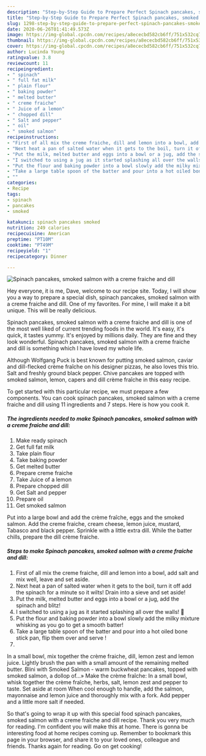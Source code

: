 ```yaml
---
description: "Step-by-Step Guide to Prepare Perfect Spinach pancakes, smoked salmon with a creme fraiche and dill"
title: "Step-by-Step Guide to Prepare Perfect Spinach pancakes, smoked salmon with a creme fraiche and dill"
slug: 1298-step-by-step-guide-to-prepare-perfect-spinach-pancakes-smoked-salmon-with-a-creme-fraiche-and-dill
date: 2020-06-26T01:41:49.573Z
image: https://img-global.cpcdn.com/recipes/a8ececbd582cb6ff/751x532cq70/spinach-pancakes-smoked-salmon-with-a-creme-fraiche-and-dill-recipe-main-photo.jpg
thumbnail: https://img-global.cpcdn.com/recipes/a8ececbd582cb6ff/751x532cq70/spinach-pancakes-smoked-salmon-with-a-creme-fraiche-and-dill-recipe-main-photo.jpg
cover: https://img-global.cpcdn.com/recipes/a8ececbd582cb6ff/751x532cq70/spinach-pancakes-smoked-salmon-with-a-creme-fraiche-and-dill-recipe-main-photo.jpg
author: Lucinda Young
ratingvalue: 3.8
reviewcount: 11
recipeingredient:
- " spinach"
- " full fat milk"
- " plain flour"
- " baking powder"
- " melted butter"
- " creme fraiche"
- " Juice of a lemon"
- " chopped dill"
- " Salt and pepper"
- " oil"
- " smoked salmon"
recipeinstructions:
- "First of all mix the creme fraiche, dill and lemon into a bowl, add salt and mix well, leave and set aside."
- "Next heat a pan of salted water when it gets to the boil, turn it off add the spinach for a minute so it wilts! Drain into a sieve and set aside!"
- "Put the milk, melted butter and eggs into a bowl or a jug, add the spinach and blitz!"
- "I switched to using a jug as it started splashing all over the walls! 🤭"
- "Put the flour and baking powder into a bowl slowly add the milky mixture whisking as you go to get a smooth batter!"
- "Take a large table spoon of the batter and pour into a hot oiled bone stick pan, flip them over and serve !"
- ""
categories:
- Recipe
tags:
- spinach
- pancakes
- smoked

katakunci: spinach pancakes smoked 
nutrition: 249 calories
recipecuisine: American
preptime: "PT10M"
cooktime: "PT49M"
recipeyield: "1"
recipecategory: Dinner

---
```



![Spinach pancakes, smoked salmon with a creme fraiche and dill](https://img-global.cpcdn.com/recipes/a8ececbd582cb6ff/751x532cq70/spinach-pancakes-smoked-salmon-with-a-creme-fraiche-and-dill-recipe-main-photo.jpg)

Hey everyone, it is me, Dave, welcome to our recipe site. Today, I will show you a way to prepare a special dish, spinach pancakes, smoked salmon with a creme fraiche and dill. One of my favorites. For mine, I will make it a bit unique. This will be really delicious.

Spinach pancakes, smoked salmon with a creme fraiche and dill is one of the most well liked of current trending foods in the world. It's easy, it's quick, it tastes yummy. It's enjoyed by millions daily. They are fine and they look wonderful. Spinach pancakes, smoked salmon with a creme fraiche and dill is something which I have loved my whole life.

Although Wolfgang Puck is best known for putting smoked salmon, caviar and dill-flecked crème fraîche on his designer pizzas, he also loves this trio. Salt and freshly ground black pepper. Chive pancakes are topped with smoked salmon, lemon, capers and dill crème fraîche in this easy recipe.


To get started with this particular recipe, we must prepare a few components. You can cook spinach pancakes, smoked salmon with a creme fraiche and dill using 11 ingredients and 7 steps. Here is how you cook it.

<!--inarticleads1-->

##### The ingredients needed to make Spinach pancakes, smoked salmon with a creme fraiche and dill:

1. Make ready  spinach
1. Get  full fat milk
1. Take  plain flour
1. Take  baking powder
1. Get  melted butter
1. Prepare  creme fraiche
1. Take  Juice of a lemon
1. Prepare  chopped dill
1. Get  Salt and pepper
1. Prepare  oil
1. Get  smoked salmon


Put into a large bowl and add the crème fraîche, eggs and the smoked salmon. Add the creme fraiche, cream cheese, lemon juice, mustard, Tabasco and black pepper. Sprinkle with a little extra dill. While the batter chills, prepare the dill crème fraiche. 

<!--inarticleads2-->

##### Steps to make Spinach pancakes, smoked salmon with a creme fraiche and dill:

1. First of all mix the creme fraiche, dill and lemon into a bowl, add salt and mix well, leave and set aside.
1. Next heat a pan of salted water when it gets to the boil, turn it off add the spinach for a minute so it wilts! Drain into a sieve and set aside!
1. Put the milk, melted butter and eggs into a bowl or a jug, add the spinach and blitz!
1. I switched to using a jug as it started splashing all over the walls! 🤭
1. Put the flour and baking powder into a bowl slowly add the milky mixture whisking as you go to get a smooth batter!
1. Take a large table spoon of the batter and pour into a hot oiled bone stick pan, flip them over and serve !
1. 


In a small bowl, mix together the crème fraiche, dill, lemon zest and lemon juice. Lightly brush the pan with a small amount of the remaining melted butter. Blini with Smoked Salmon - warm buckwheat pancakes, topped with smoked salmon, a dollop of…» Make the crème fraîche: In a small bowl, whisk together the crème fraîche, herbs, salt, lemon zest and pepper to taste. Set aside at room When cool enough to handle, add the salmon, mayonnaise and lemon juice and thoroughly mix with a fork. Add pepper and a little more salt if needed. 

So that's going to wrap it up with this special food spinach pancakes, smoked salmon with a creme fraiche and dill recipe. Thank you very much for reading. I'm confident you will make this at home. There is gonna be interesting food at home recipes coming up. Remember to bookmark this page in your browser, and share it to your loved ones, colleague and friends. Thanks again for reading. Go on get cooking!
